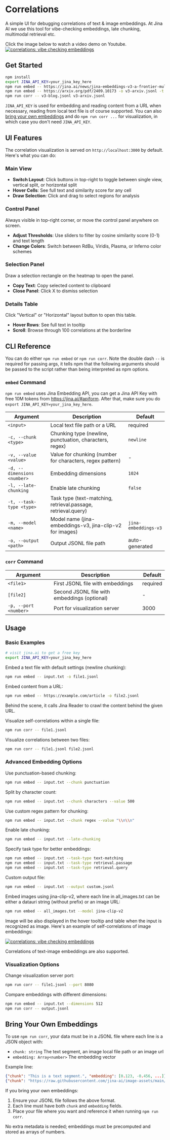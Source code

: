 # Correlations

A simple UI for debugging correlations of text & image embeddings. At Jina AI we use this tool for vibe-checking embeddings, late chunking, multimodal retrieval etc. 


Click the image below to watch a video demo on Youtube.
[![correlations: vibe checking embeddings](example.webp)](https://youtu.be/klvpG2zrRL0)


## Get Started

```bash
npm install
export JINA_API_KEY=your_jina_key_here
npm run embed -- https://jina.ai/news/jina-embeddings-v3-a-frontier-multilingual-embedding-model -o v3-blog.jsonl -t retrieval.query
npm run embed -- https://arxiv.org/pdf/2409.10173 -o v3-arxiv.jsonl -t retrieval.passage
npm run corr -- v3-blog.jsonl v3-arxiv.jsonl
```

`JINA_API_KEY` is used for embedding and reading content from a URL when necessary, reading from local text file is of course supported. You can also [bring your own embeddings](#bring-your-own-embeddings) and do `npm run corr ...` for visualization, in which case you don't need `JINA_API_KEY`.

## UI Features

The correlation visualization is served on `http://localhost:3000` by default. Here's what you can do:

### Main View
- **Switch Layout**: Click buttons in top-right to toggle between single view, vertical split, or horizontal split
- **Hover Cells**: See full text and similarity score for any cell
- **Draw Selection**: Click and drag to select regions for analysis

### Control Panel
Always visible in top-right corner, or move the control panel anywhere on screen.
- **Adjust Thresholds**: Use sliders to filter by cosine similarity score (0-1) and text length
- **Change Colors**: Switch between RdBu, Viridis, Plasma, or Inferno color schemes

### Selection Panel
Draw a selection rectangle on the heatmap to open the panel.
- **Copy Text**: Copy selected content to clipboard
- **Close Panel**: Click X to dismiss selection

### Details Table
Click "Vertical" or "Horizontal" layout button to open this table.
- **Hover Rows**: See full text in tooltip
- **Scroll**: Browse through 100 correlations at the borderline

## CLI Reference

You can do either `npm run embed` or `npm run corr`. Note the double dash `--` is required for passing args, it tells npm that the following arguments should be passed to the script rather than being interpreted as npm options.

### `embed` Command

`npm run embed` uses Jina Embedding API, you can get a Jina API Key with free 10M tokens from https://jina.ai/#apiform. After that, make sure you do `export JINA_API_KEY=your_jina_key_here`.

| Argument | Description | Default |
|----------------|-------------|---------|
| `<input>` | Local text file path or a URL | required |
| `-c, --chunk <type>` | Chunking type (newline, punctuation, characters, regex) | `newline` |
| `-v, --value <value>` | Value for chunking (number for characters, regex pattern) | - |
| `-d, --dimensions <number>` | Embedding dimensions | `1024` |
| `-l, --late-chunking` | Enable late chunking | `false` |
| `-t, --task-type <type>` | Task type (text-matching, retrieval.passage, retrieval.query) |  |
| `-m, --model <name>` | Model name (jina-embeddings-v3, jina-clip-v2 for images) | `jina-embeddings-v3` |
| `-o, --output <path>` | Output JSONL file path | auto-generated |

### `corr` Command

| Argument | Description | Default |
|----------------|-------------|---------|
| `<file1>` | First JSONL file with embeddings | required |
| `[file2]` | Second JSONL file with embeddings (optional) | - |
| `-p, --port <number>` | Port for visualization server | 3000 |

## Usage

### Basic Examples

```bash
# visit jina.ai to get a free key
export JINA_API_KEY=your_jina_key_here
```

Embed a text file with default settings (newline chunking):
```bash
npm run embed -- input.txt -o file1.jsonl
```

Embed content from a URL:
```bash
npm run embed -- https://example.com/article -o file2.jsonl
```
Behind the scene, it calls Jina Reader to crawl the content behind the given URL.

Visualize self-correlations within a single file:
```bash
npm run corr -- file1.jsonl
```

Visualize correlations between two files:
```bash
npm run corr -- file1.jsonl file2.jsonl
```

### Advanced Embedding Options

Use punctuation-based chunking:
```bash
npm run embed -- input.txt --chunk punctuation
```

Split by character count:
```bash
npm run embed -- input.txt --chunk characters --value 500
```

Use custom regex pattern for chunking:
```bash
npm run embed -- input.txt --chunk regex --value "\\n\\n"
```

Enable late chunking:
```bash
npm run embed -- input.txt --late-chunking
```

Specify task type for better embeddings:
```bash
npm run embed -- input.txt --task-type text-matching
npm run embed -- input.txt --task-type retrieval.passage
npm run embed -- input.txt --task-type retrieval.query
```

Custom output file:
```bash
npm run embed -- input.txt --output custom.jsonl
```

Embed images using jina-clip-v2, where each line in all_images.txt can be either a datauri string (without prefix) or an image URL:
```bash
npm run embed -- all_images.txt --model jina-clip-v2
```

Image will be also displayed in the hover tooltip and table when the input is recognized as image. Here's an example of self-correlations of image embeddings:

[![correlations: vibe checking embeddings](example-2.webp)](https://youtu.be/klvpG2zrRL0)

Correlations of text-image embeddings are also supported.


### Visualization Options

Change visualization server port:
```bash
npm run corr -- file1.jsonl --port 8080
```

Compare embeddings with different dimensions:
```bash
npm run embed -- input.txt --dimensions 512
npm run corr -- output.jsonl
```

## Bring Your Own Embeddings

To use `npm run corr`, your data must be in a JSONL file where each line is a JSON object with:
- `chunk: string` The text segment, an image local file path or an image url
- `embedding: Array<number>` The embedding vector

Example line:
```json
{"chunk": "This is a text segment.", "embedding": [0.123, -0.456, ...]}
{"chunk": "https://raw.githubusercontent.com/jina-ai/image-assets/main/2021-top-100.png", "embedding": [0.123, -0.456, ...]}
```

If you bring your own embeddings:
1. Ensure your JSONL file follows the above format.
2. Each line must have both `chunk` and `embedding` fields.
3. Place your file where you want and reference it when running `npm run corr`.

No extra metadata is needed; embeddings must be precomputed and stored as arrays of numbers.
